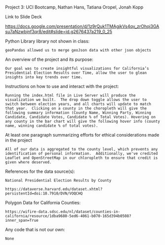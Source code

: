 Project 3: UCI Bootcamp, Nathan Hans, Tatiana Oropel, Jonah Kopp


Link to Slide Deck

https://docs.google.com/presentation/d/1z9rQuk1TMAgjkVs4qv_zrOhoj3GAsu7aNzwbjnf3qr8/edit#slide=id.g2676437a219_0_25


Python Library library not shown in class:

    geoPandas allowed us to merge geoJson data with other json objects

An overview of the project and its purpose:

    Our goal was to create insightful visualizations for California’s Presidential Election Results over Time, allow the user to glean insights into key trends over time.
 
Instructions on how to use and interact with the project:

    Running the index.html file in Live Server will produce the visualization we built.  The drop down toggle allows the user to switch between election years, and all charts will update to match that year.  Clicking on a county in the choropleth will give the following summary information (County Name, Winning Party, Winning Candidate, Candidate Votes, Candidate % of Total Votes). Hovering on any county in the bar chart will give the following hover info (county name, winning candidate % of total votes).

At least one paragraph summarizing efforts for ethical considerations made in the project

    All of our data is aggregated to the county level, which prevents any identification of personal information.  Additionally, we've credited Leaflet and OpenStreetMap in our chloropleth to ensure that credit is given where deserved.

References for the data source(s):

    National Presidential Election Results by County 

    https://dataverse.harvard.edu/dataset.xhtml?persistentId=doi:10.7910/DVN/VOQCHQ

Polygon Data for California Counties:

    https://wifire-data.sdsc.edu/nl/dataset/counties-in-california/resource/1dba9680-5ed6-4061-b070-165d394b0508?inner_span=True

Any code that is not our own:

    None